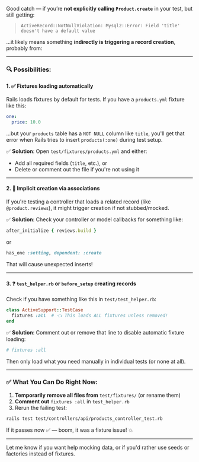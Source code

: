 Good catch — if you’re **not explicitly calling `Product.create`** in your test, but still getting:

> `ActiveRecord::NotNullViolation: Mysql2::Error: Field 'title' doesn't have a default value`

…it likely means something **indirectly is triggering a record creation**, probably from:

---

### 🔍 Possibilities:
#### 1. ✅ **Fixtures loading automatically**

Rails loads fixtures by default for tests. If you have a `products.yml` fixture like this:

```yaml
one:
  price: 10.0
```

...but your `products` table has a `NOT NULL` column like `title`, you'll get that error when Rails tries to insert `products(:one)` during test setup.

✅ **Solution**: Open `test/fixtures/products.yml` and either:
- Add all required fields (`title`, etc.), or
- Delete or comment out the file if you're not using it

---

#### 2. 🔁 **Implicit creation via associations**

If you're testing a controller that loads a related record (like `@product.reviews`), it might trigger creation if not stubbed/mocked.

✅ **Solution**: Check your controller or model callbacks for something like:
```ruby
after_initialize { reviews.build }
```
or
```ruby
has_one :setting, dependent: :create
```

That will cause unexpected inserts!

---

#### 3. ❓ **`test_helper.rb` or `before_setup` creating records**

Check if you have something like this in `test/test_helper.rb`:

```ruby
class ActiveSupport::TestCase
  fixtures :all  # 👈 This loads ALL fixtures unless removed!
end
```

✅ **Solution**:
Comment out or remove that line to disable automatic fixture loading:
```ruby
# fixtures :all
```

Then only load what you need manually in individual tests (or none at all).

---

### ✅ What You Can Do Right Now:

1. **Temporarily remove all files from** `test/fixtures/` (or rename them)
2. **Comment out** `fixtures :all` in `test_helper.rb`
3. Rerun the failing test:
```bash
rails test test/controllers/api/products_controller_test.rb
```

If it passes now ✅ — boom, it was a fixture issue! 💥

---

Let me know if you want help mocking data, or if you'd rather use seeds or factories instead of fixtures.